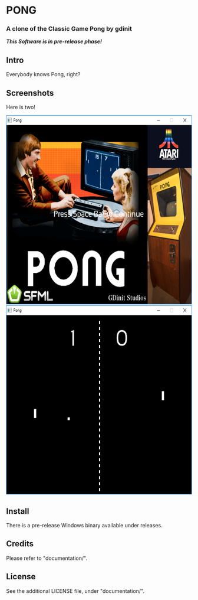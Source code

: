 # PONG
### A clone of the Classic Game Pong by gdinit
***This Software is in pre-release phase!***

Intro
--------------
Everybody knows Pong, right?

Screenshots
--------------
Here is two!

<img src="extras/github_readme_screenshots/title.png" height="512" alt="TitleScreenshot"/>
<img src="extras/github_readme_screenshots/gameplay.png" height="512" alt="GameplayScreenshot"/> 

Install
-------
There is a pre-release Windows binary available under releases.

Credits
-------
Please refer to "documentation/".

License
-------
See the additional LICENSE file, under "documentation/".
